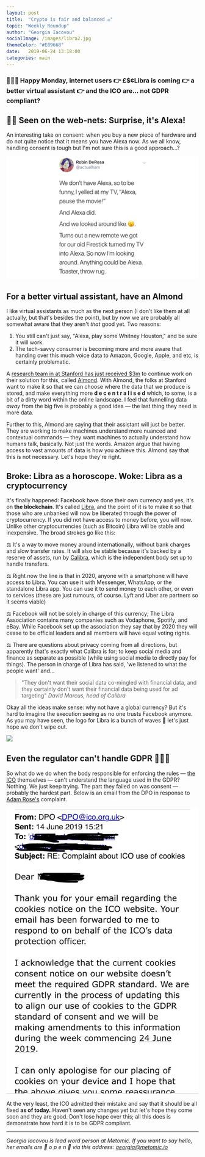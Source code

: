 ```yaml
---
layout: post
title:  "Crypto is fair and balanced ⚖️"
topic: "Weekly Roundup"
author: "Georgia Iacovou"
socialImage: /images/libra2.jpg
themeColor: "#E89668"
date:   2019-06-24 13:18:00
categories: main
---
```

### 🙋🏻‍♀️ **Happy Monday**, internet users 👉 **£$¢Libra** is coming 👉 a better virtual assistant 👉 and the ICO are... not GDPR compliant?

## 👩‍💻 Seen on the web-nets: Surprise, it's Alexa!

An interesting take on consent: when you buy a new piece of hardware and do not quite notice that it means you have Alexa now. As we all know, handling consent is tough but I'm not sure this is  a good approach...? 

![](/images/alexa.png)

## For a better virtual assistant, have an Almond

I like virtual assistants as much as the next person (I don't like them at all actually, but that's besides the point), but by now we are probably all somewhat aware that they aren't *that* good yet. Two reasons:

1. You still can't just say, "Alexa, play some Whitney Houston," and be sure it will work.
2. The tech-savvy consumer is becoming more and more aware that handing over this much voice data to Amazon, Google, Apple, and etc, is certainly problematic.

A [research team in at Stanford has just received $3m](https://www.nytimes.com/2019/06/14/technology/virtual-assistants-privacy.html?smid=nytcore-ios-share) to continue work on their solution for this, called [Almond](https://almond.stanford.edu/). With Almond, the folks at Stanford want to make it so that we can choose where the data that we produce is stored, and make everything more **d e c e n t r a l i s e d**  which, to some, is a bit of a dirty word within the online landscape. I feel that funnelling data *away* from the big five is probably a good idea — the last thing they need is more data.

Further to this, Almond are saying that their assistant will just be better. They are working to make machines understand more nuanced and contextual commands — they want machines to actually understand how humans talk, basically. Not just the words. Amazon argue that having access to vast amounts of data is how you achieve this. Almond say that this is not necessary. Let's hope they're right.

## Broke: Libra as a horoscope. Woke: Libra as a cryptocurrency

It's finally happened: Facebook have done their own currency and yes, it's on **the blockchain**. It's called [Libra](https://libra.org/en-US/), and the point of it is to make it so that those who are unbanked will now be liberated through the power of cryptocurrency. If you did not have access to money before, you will now. Unlike other cryptocurrencies (such as Bitcoin) Libra will be stable and inexpensive. The broad strokes go like this:

⚖️ It's a way to move money around internationally, without bank charges and slow transfer rates. It will also be stable because it's backed by a reserve of assets, run by [Calibra](https://calibra.com/?utm_source=morning_brew), which is the independent body set up to handle transfers.

⚖️ Right now the line is that in 2020, anyone with a smartphone will have access to Libra. You can use it with Messenger, WhatsApp, or the standalone Libra app. You can use it to send money to each other, or even to services (these are just rumours, of course. Lyft and Uber are partners so it seems viable)

⚖️ Facebook will not be solely in charge of this currency; The Libra Association contains many companies such as Vodaphone, Spotify, and eBay. While Facebook set up the association they say that by 2020 they will cease to be official leaders and all members will have equal voting rights.

⚖️ There are questions about privacy coming from all directions, but apparently that's exactly what Calibra is for; to keep social media and finance as separate as possible (while using social media to directly pay for things). The person in charge of Libra has said, 'we listened to what the people want' and...

> "They don't want their social data co-mingled with financial data, and they certainly don't want their financial data being used for ad targeting" *David Marcus, head of Calibra*

Okay all the ideas make sense: why not have a global currency? But it's hard to imagine the execution seeing as no one trusts Facebook anymore. As you may have seen, the logo for Libra is a bunch of waves 🌊 let's just hope we don't wipe out.

![](https://media.giphy.com/media/bIENP8zCKeNIA/giphy.gif)

## Even the regulator can't handle GDPR 🤷🏻‍♀️

So what do we do when the body responsible for enforcing the rules — [the ICO](https://ico.org.uk/) themselves — can't understand the language used in the GDPR? Nothing. We just keep trying. The part they failed on was consent — probably the hardest part. Below is an email from the DPO in response to [Adam Rose's](https://twitter.com/adam_rose/status/1140151337834962944) complaint.

![](/images/ico.jpg)

At the very least, the ICO admitted their mistake and say that it should be all fixed **as of today.** Haven't seen any changes yet but let's hope they come soon and they are good. Don't lose hope over this; all this does is demonstrate how hard it is to be GDPR compliant.

---

*Georgia Iacovou is lead word person at Metomic. If you want to say hello, her emails are 👐 o p e n 👐 via this address: georgia@metomic.io*